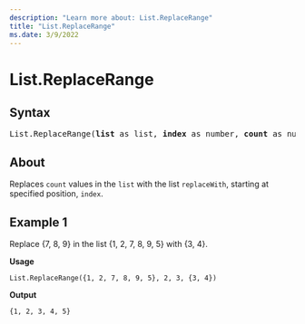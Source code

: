 ```yaml
---
description: "Learn more about: List.ReplaceRange"
title: "List.ReplaceRange"
ms.date: 3/9/2022
---
```

# List.ReplaceRange

## Syntax

<pre>
List.ReplaceRange(<b>list</b> as list, <b>index</b> as number, <b>count</b> as number, <b>replaceWith</b> as list) as list
</pre>
  
## About

Replaces `count` values in the `list` with the list `replaceWith`, starting at specified position, `index`.

## Example 1

Replace {7, 8, 9} in the list {1, 2, 7, 8, 9, 5} with {3, 4}.

**Usage**

```powerquery-m
List.ReplaceRange({1, 2, 7, 8, 9, 5}, 2, 3, {3, 4})
```

**Output**

`{1, 2, 3, 4, 5}`
